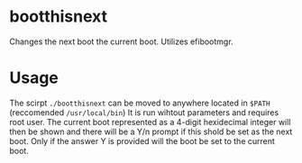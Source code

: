 # bootthisnext
Changes the next boot the current boot. Utilizes efibootmgr.

# Usage
The scirpt `./bootthisnext` can be moved to anywhere located in `$PATH` (reccomended `/usr/local/bin`)
It is run wihtout parameters and requires root user. The current boot represented as a 4-digit hexidecimal integer will then be shown and there will be a Y/n prompt if this shold be set as the next boot. Only if the answer Y is provided will the boot be set to the current boot.
